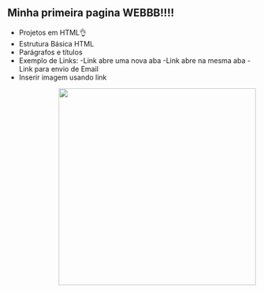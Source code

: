 ## Minha primeira pagina WEBBB!!!!
* Projetos em HTML👌
* Estrutura Básica HTML
* Parágrafos e títulos
* Exemplo de Links:
 -Link abre uma nova aba
 -Link abre na mesma aba
 -Link para envio de Email
* Inserir imagem usando link

  
  
  
  
<img align="right" height="400" src="https://i.pinimg.com/originals/47/12/89/471289cde2490c80f60d5e85bcdfb6da.gif" />
